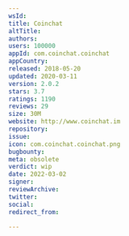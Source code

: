 ```yaml
---
wsId: 
title: Coinchat
altTitle: 
authors: 
users: 100000
appId: com.coinchat.coinchat
appCountry: 
released: 2018-05-20
updated: 2020-03-11
version: 2.0.2
stars: 3.7
ratings: 1190
reviews: 29
size: 30M
website: http://www.coinchat.im
repository: 
issue: 
icon: com.coinchat.coinchat.png
bugbounty: 
meta: obsolete
verdict: wip
date: 2022-03-02
signer: 
reviewArchive: 
twitter: 
social: 
redirect_from: 

---
```


